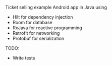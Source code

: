 Ticket selling example Android app in Java using
* Hilt for dependency injection
* Room for database
* RxJava for reactive programming
* Retrofit for networking
* Protobuf for serialization

TODO:
* Write tests
